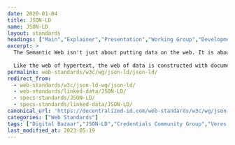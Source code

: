 ```yaml
---
date: 2020-01-04
title: JSON-LD
name: JSON-LD
layout: standards
headings: ["Main","Explainer","Presentation","Working Group","Development"]
excerpt: >
  The Semantic Web isn't just about putting data on the web. It is about making links, so that a person or machine can explore the web of data.  With linked data, when you have some of it, you can find other, related, data
   
  Like the web of hypertext, the web of data is constructed with documents on the web. However, unlike the web of hypertext, where links are relationships anchors in hypertext documents written in HTML, for data they links between arbitrary things described by RDF. The URIs identify any kind of object or concept
permalink: web-standards/w3c/wg/json-ld/json-ld/
redirect_from: 
  - web-standards/w3c/json-ld-wg/json-ld/
  - web-standards/linked-data/JSON-LD/
  - specs-standards/JSON-LD/
  - specs-standards/linked-data/JSON-LD/
canonical_url: 'https://decentralized-id.com/web-standards/w3c/wg/json-ld/json-ld/'
categories: ["Web Standards"]
tags: ["Digital Bazaar","JSON-LD","Credentials Community Group","Veres One","Linked Data","W3C","Verifiable Credentials","RDF","Schema.org"]
last_modified_at: 2023-05-19 
---
```



